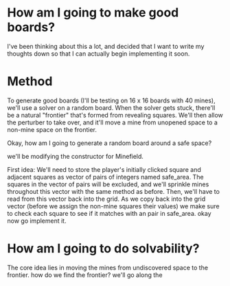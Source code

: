 # How am I going to make good boards?
I've been thinking about this a lot, and decided that I want to write my thoughts down so that I can actually begin implementing it soon.

# Method
To generate good boards (I'll be testing on 16 x 16 boards with 40 mines), we'll use a solver on a random board. When the solver gets stuck, there'll be a natural "frontier" that's formed from revealing squares. We'll then allow the perturber to take over, and it'll move a mine from unopened space to a non-mine space on the frontier.

Okay, how am I going to generate a random board around a safe space?

we'll be modifying the constructor for Minefield.

First idea:
We'll need to store the player's initially clicked square and adjacent squares as vector of pairs of integers named safe_area.
The squares in the vector of pairs will be excluded, and we'll sprinkle mines throughout this vector with the same method as before. Then, we'll have to read from this vector back into the grid. As we copy
back into the grid vector (before we assign the non-mine squares their values) we make sure to check each square to see if it matches with an pair in safe_area. okay now go implement it.

# How am I going to do solvability?
The core idea lies in moving the mines from undiscovered space to the frontier.
how do we find the frontier? we'll go along the

